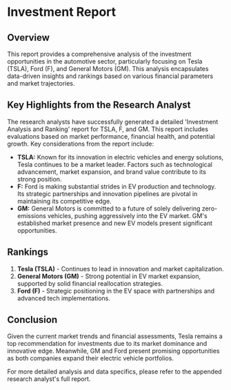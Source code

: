 # Investment Report

## Overview

This report provides a comprehensive analysis of the investment opportunities in the automotive sector, particularly focusing on Tesla (TSLA), Ford (F), and General Motors (GM). This analysis encapsulates data-driven insights and rankings based on various financial parameters and market trajectories.

## Key Highlights from the Research Analyst

The research analysts have successfully generated a detailed 'Investment Analysis and Ranking' report for TSLA, F, and GM. This report includes evaluations based on market performance, financial health, and potential growth. Key considerations from the report include:
- **TSLA:** Known for its innovation in electric vehicles and energy solutions, Tesla continues to be a market leader. Factors such as technological advancement, market expansion, and brand value contribute to its strong position.
- **F:** Ford is making substantial strides in EV production and technology. Its strategic partnerships and innovation pipelines are pivotal in maintaining its competitive edge.
- **GM:** General Motors is committed to a future of solely delivering zero-emissions vehicles, pushing aggressively into the EV market. GM's established market presence and new EV models present significant opportunities.

## Rankings

1. **Tesla (TSLA)** - Continues to lead in innovation and market capitalization.
2. **General Motors (GM)** - Strong potential in EV market expansion, supported by solid financial reallocation strategies.
3. **Ford (F)** - Strategic positioning in the EV space with partnerships and advanced tech implementations.

## Conclusion

Given the current market trends and financial assessments, Tesla remains a top recommendation for investments due to its market dominance and innovative edge. Meanwhile, GM and Ford present promising opportunities as both companies expand their electric vehicle portfolios.

For more detailed analysis and data specifics, please refer to the appended research analyst's full report.